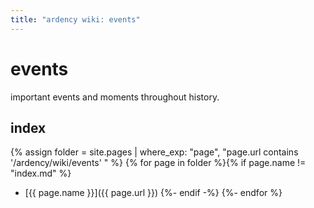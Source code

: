 ```yaml
---
title: "ardency wiki: events"
---
```


# events

important events and moments throughout history.


## index

{% assign folder = site.pages | where_exp: "page", "page.url contains '/ardency/wiki/events' " %}
{% for page in folder %}{% if page.name != "index.md" %}
- [{{ page.name }}]({{ page.url }})
{%- endif -%}
{%- endfor %}


